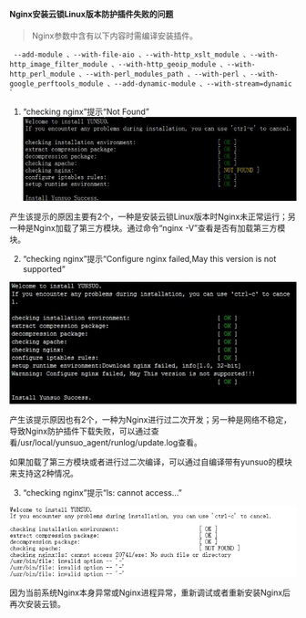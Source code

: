 #### Nginx安装云锁Linux版本防护插件失败的问题 
>Nginx参数中含有以下内容时需编译安装插件。
>
`
--add-module
、--with-file-aio
、--with-http_xslt_module
、--with-http_image_filter_module
、--with-http_geoip_module
、--with-http_perl_module
、--with-perl_modules_path
、--with-perl
、--with-google_perftools_module
、--add-dynamic-module
、--with-stream=dynamic`
`

1. “checking nginx”提示“Not Found”
  ![](/assets/q_33_1.png)

 产生该提示的原因主要有2个，一种是安装云锁Linux版本时Nginx未正常运行；另一种是Nginx加载了第三方模块。通过命令“nginx -V”查看是否有加载第三方模块。

2. “checking nginx”提示“Configure nginx failed,May this version is not supported”

 ![](/assets/q_33_2.png)

 产生该提示原因也有2个，一种为Nginx进行过二次开发；另一种是网络不稳定，导致Nginx防护插件下载失败，可以通过查看/usr/local/yunsuo_agent/runlog/update.log查看。

 如果加载了第三方模块或者进行过二次编译，可以通过自编译带有yunsuo的模块来支持这2种情况。

3. “checking nginx”提示“ls: cannot access…”

 ![](/assets/q_33_3.png)

 因为当前系统Nginx本身异常或Nginx进程异常，重新调试或者重新安装Nginx后再次安装云锁。